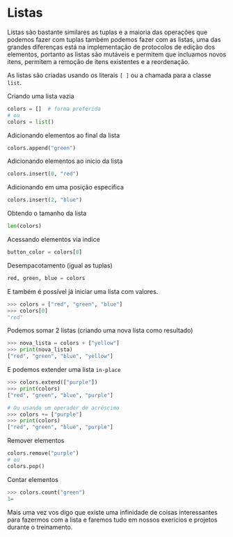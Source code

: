 # Listas

Listas são bastante similares as tuplas e a maioria das operações que podemos fazer com tuplas também podemos fazer com as listas, uma das grandes diferenças está na implementação de protocolos de edição dos elementos, portanto as listas são mutáveis e permitem que incluamos novos itens, permitem a remoção de itens existentes e a reordenação.

As listas são criadas usando os literais ```[ ]``` ou a chamada para a classe ```list```.

Criando uma lista vazia

```python
colors = []  # forma preferida
# ou
colors = list()
```

Adicionando elementos ao final da lista

```python
colors.append("green")
```

Adicionando elementos ao inicio da lista

```python
colors.insert(0, "red")
```

Adicionando em uma posição especifica

```python
colors.insert(2, "blue")
```

Obtendo o tamanho da lista

```python
len(colors)
```

Acessando elementos via indice

```python
button_color = colors[0]
```

Desempacotamento (igual as tuplas)

```python
red, green, blue = colors
```

E também é possível já iniciar uma lista com valores.

```python
>>> colors = ["red", "green", "blue"]
>>> colors[0]
"red"
```

Podemos somar 2 listas (criando uma nova lista como resultado)

```python
>>> nova_lista = colors + ["yellow"]
>>> print(nova_lista)
["red", "green", "blue", "yellow"]
```

E podemos extender uma lista ```in-place```

```python
>>> colors.extend(["purple"])
>>> print(colors)
["red", "green", "blue", "purple"]

# Ou usando um operador de acréscimo
>>> colors += ["purple"]
>>> print(colors)
["red", "green", "blue", "purple"]
```

Remover elementos

```python
colors.remove("purple")
# ou
colors.pop()
```

Contar elementos

```python
>>> colors.count("green")
1=
```

Mais uma vez vos digo que existe uma infinidade de coisas interessantes para fazermos com a lista e faremos tudo em nossos exericios e projetos durante o treinamento.
